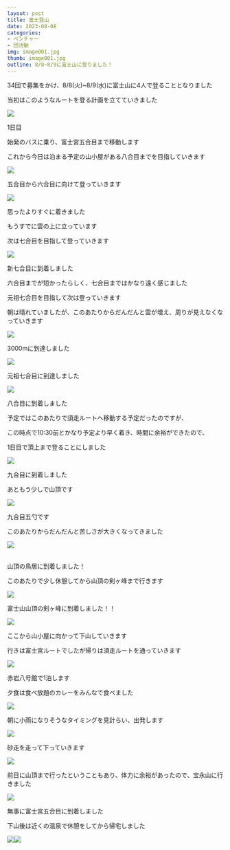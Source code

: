 ```yaml
---
layout: post
title: 富士登山
date: 2023-08-08
categories:
- ベンチャー
- 団活動
img: image001.jpg
thumb: image001.jpg
outline: 8/8~8/9に富士山に登りました！
---
```


34団で募集をかけ、8/8(火)~8/9(水)に富士山に4人で登ることとなりました

当初はこのようなルートを登る計画を立てていきました

<img src="/assets/img/blog/2023-08-08-富士登山/image000.jpg">

<br>

1日目

始発のバスに乗り、富士宮五合目まで移動します

これから今日は泊まる予定の山小屋がある八合目までを目指していきます

<img src="/assets/img/blog/2023-08-08-富士登山/image001.jpg">

<br>

五合目から六合目に向けて登っていきます

<img src="/assets/img/blog/2023-08-08-富士登山/image002.jpg">

<br>

思ったよりすぐに着きました

もうすでに雲の上に立っています

次は七合目を目指して登っていきます

<img src="/assets/img/blog/2023-08-08-富士登山/image003.jpg">

<br>

新七合目に到着しました

六合目までが短かったらしく、七合目まではかなり遠く感じました

元祖七合目を目指して次は登っていきます

朝は晴れていましたが、このあたりからだんだんと雲が増え、周りが見えなくなっていきます

<img src="/assets/img/blog/2023-08-08-富士登山/image004.jpg">

<br>

3000mに到達しました

<img src="/assets/img/blog/2023-08-08-富士登山/image005.jpg">

<br>

元祖七合目に到達しました

<img src="/assets/img/blog/2023-08-08-富士登山/image006.jpg">

<br>

八合目に到着しました

予定ではこのあたりで須走ルートへ移動する予定だったのですが、

この時点で10:30前とかなり予定より早く着き、時間に余裕ができたので、

1日目で頂上まで登ることにしました

<img src="/assets/img/blog/2023-08-08-富士登山/image007.jpg">

<br>

九合目に到着しました

あともう少しで山頂です

<img src="/assets/img/blog/2023-08-08-富士登山/image008.jpg">

<br>

九合目五勺です

このあたりからだんだんと苦しさが大きくなってきました

<img src="/assets/img/blog/2023-08-08-富士登山/image009.jpg">

<br>

<br>

山頂の鳥居に到着しました！

このあたりで少し休憩してから山頂の剣ヶ峰まで行きます

<img src="/assets/img/blog/2023-08-08-富士登山/image010.jpg">

<br>

富士山山頂の剣ヶ峰に到着しました！！

<img src="/assets/img/blog/2023-08-08-富士登山/image011.jpg">

<br>

ここから山小屋に向かって下山していきます

行きは富士宮ルートでしたが帰りは須走ルートを通っていきます

<img src="/assets/img/blog/2023-08-08-富士登山/image012.jpg">

<br>

赤岩八号館で1泊します

夕食は食べ放題のカレーをみんなで食べました

<img src="/assets/img/blog/2023-08-08-富士登山/image013.jpg">

<br>

朝に小雨になりそうなタイミングを見計らい、出発します

<img src="/assets/img/blog/2023-08-08-富士登山/image014.jpg">

<br>

砂走を走って下っていきます

<img src="/assets/img/blog/2023-08-08-富士登山/image015.jpg">

<br>

前日に山頂まで行ったということもあり、体力に余裕があったので、宝永山に行きました

<img src="/assets/img/blog/2023-08-08-富士登山/image016.jpg">

<br>

無事に富士宮五合目に到着しました

下山後は近くの温泉で休憩をしてから帰宅しました

<img src="/assets/img/blog/2023-08-08-富士登山/image017.jpg"><img src="/assets/img/blog/2023-08-08-富士登山/image018.jpg">
